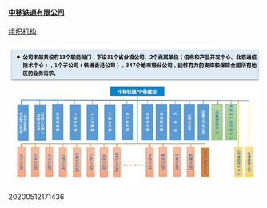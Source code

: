 #### [中移铁通有限公司](http://www.cmtietong.com/Web/)

[组织机构](http://www.cmtietong.com/Web/Aboutus/a20160907143005.shtml)

![20200512171436](../../../assets/20200512171436.jpeg)

20200512171436
